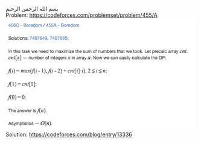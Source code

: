 بسم الله الرحمن الرحيم
<br />
Problem: https://codeforces.com/problemset/problem/455/A <br/>
![GitHub Logo](proof.png) <br/>
Solution: https://codeforces.com/blog/entry/13336
